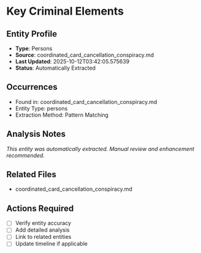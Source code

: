 # Key Criminal Elements

## Entity Profile
- **Type**: Persons
- **Source**: coordinated_card_cancellation_conspiracy.md
- **Last Updated**: 2025-10-12T03:42:05.575639
- **Status**: Automatically Extracted

## Occurrences
- Found in: coordinated_card_cancellation_conspiracy.md
- Entity Type: persons
- Extraction Method: Pattern Matching

## Analysis Notes
*This entity was automatically extracted. Manual review and enhancement recommended.*

## Related Files
- coordinated_card_cancellation_conspiracy.md

## Actions Required
- [ ] Verify entity accuracy
- [ ] Add detailed analysis
- [ ] Link to related entities
- [ ] Update timeline if applicable
